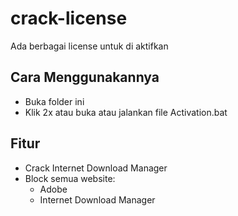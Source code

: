 # crack-license
Ada berbagai license untuk di aktifkan

## Cara Menggunakannya
- Buka folder ini
- Klik 2x atau buka atau jalankan file Activation.bat

## Fitur
- Crack Internet Download Manager
- Block semua website:
    - Adobe
    - Internet Download Manager